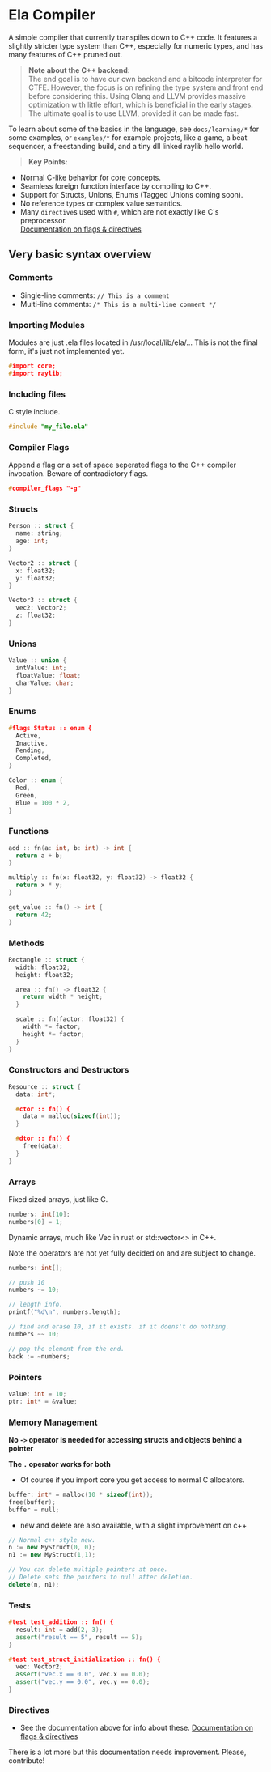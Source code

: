 
# Ela Compiler

A simple compiler that currently transpiles down to C++ code. It features a slightly stricter type system than C++, especially for numeric types, and has many features of C++ pruned out.

> **Note about the C++ backend:**  
> The end goal is to have our own backend and a bitcode interpreter for CTFE. However, the focus is on refining the type system and front end before considering this. Using Clang and LLVM provides massive optimization with little effort, which is beneficial in the early stages. The ultimate goal is to use LLVM, provided it can be made fast.

To learn about some of the basics in the language, see `docs/learning/*` for some examples, or `examples/*` for example projects, like a game, a beat sequencer, a freestanding build, and a tiny dll linked raylib hello world.

> **Key Points:**

- Normal C-like behavior for core concepts.
- Seamless foreign function interface by compiling to C++.
- Support for Structs, Unions, Enums (Tagged Unions coming soon).
- No reference types or complex value semantics.
- Many `directive`s used with `#`, which are not exactly like C's preprocessor.  
  [Documentation on flags & directives](docs/flags)


## Very basic syntax overview

### Comments

- Single-line comments: `// This is a comment`
- Multi-line comments: `/* This is a multi-line comment */`

### Importing Modules

Modules are just .ela files located in /usr/local/lib/ela/...
This is not the final form, it's just not implemented yet.

```cpp
#import core;
#import raylib;
```

### Including files
C style include.
```cpp
#include "my_file.ela"
```

### Compiler Flags

Append a flag or a set of space seperated flags to the C++ compiler invocation.
Beware of contradictory flags.

```cpp
#compiler_flags "-g"
```

### Structs

```cpp
Person :: struct {
  name: string;
  age: int;
}

Vector2 :: struct {
  x: float32;
  y: float32;
}

Vector3 :: struct {
  vec2: Vector2;
  z: float32;
}
```

### Unions

```cpp
Value :: union {
  intValue: int;
  floatValue: float;
  charValue: char;
}
```

### Enums

```cpp
#flags Status :: enum {
  Active,
  Inactive,
  Pending,
  Completed,
}

Color :: enum {
  Red,
  Green,
  Blue = 100 * 2,
}
```

### Functions

```cpp
add :: fn(a: int, b: int) -> int {
  return a + b;
}

multiply :: fn(x: float32, y: float32) -> float32 {
  return x * y;
}

get_value :: fn() -> int {
  return 42;
}
```

### Methods

```cpp
Rectangle :: struct {
  width: float32;
  height: float32;

  area :: fn() -> float32 {
    return width * height;
  }

  scale :: fn(factor: float32) {
    width *= factor;
    height *= factor;
  }
}
```

### Constructors and Destructors

```cpp
Resource :: struct {
  data: int*;

  #ctor :: fn() {
    data = malloc(sizeof(int));
  }

  #dtor :: fn() {
    free(data);
  }
}
```

### Arrays


Fixed sized arrays, just like C.
```cpp
numbers: int[10];
numbers[0] = 1;
```
Dynamic arrays, much like Vec in rust or std::vector<> in C++.

Note the operators are not yet fully decided on and are subject to change.
```cpp
numbers: int[];

// push 10
numbers ~= 10;

// length info.
printf("%d\n", numbers.length);

// find and erase 10, if it exists. if it doens't do nothing.
numbers ~~ 10;

// pop the element from the end.
back := ~numbers;

```


### Pointers

```cpp
value: int = 10;
ptr: int* = &value;
```

### Memory Management

**No `->` operator is needed for accessing structs and objects behind a pointer**

**The `.` operator works for both**

- Of course if you import core you get access to normal C allocators.
```cpp
buffer: int* = malloc(10 * sizeof(int));
free(buffer);
buffer = null;
```

- new and delete are also available, with a slight improvement on c++
```cpp
// Normal c++ style new.
n := new MyStruct(0, 0);
n1 := new MyStruct(1,1);

// You can delete multiple pointers at once.
// Delete sets the pointers to null after deletion.
delete(n, n1);
```



### Tests

```cpp
#test test_addition :: fn() {
  result: int = add(2, 3);
  assert("result == 5", result == 5);
}

#test test_struct_initialization :: fn() {
  vec: Vector2;
  assert("vec.x == 0.0", vec.x == 0.0);
  assert("vec.y == 0.0", vec.y == 0.0);
}
```

### Directives
- See the documentation above for info about these. [Documentation on flags  & directives](docs/flags)


There is a lot more but this documentation needs improvement. Please, contribute!
